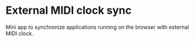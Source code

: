 # External MIDI clock sync

Mini app to synchronize applications running on the browser with external MIDI clock.